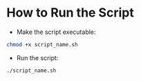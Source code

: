 # How to Run the Script

- Make the script executable:

```bash
chmod +x script_name.sh
```

- Run the script:

```bash
./script_name.sh
```
